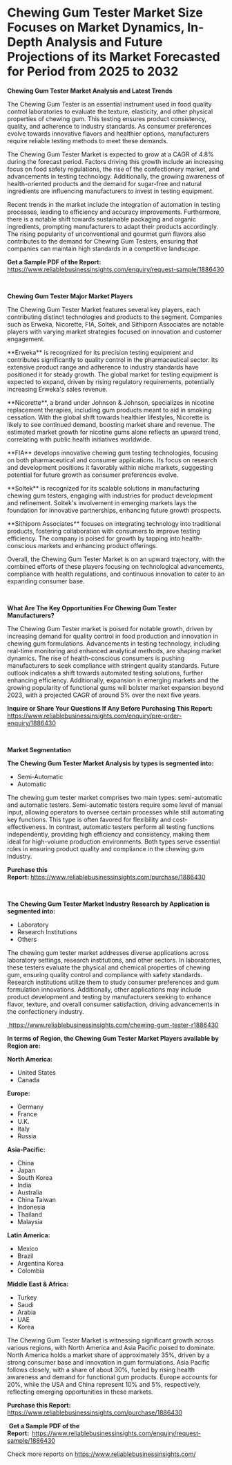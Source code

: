 <p><h1>Chewing Gum Tester Market Size Focuses on Market Dynamics, In-Depth Analysis and Future Projections of its Market Forecasted for Period from 2025 to 2032</h1></p><p><strong>Chewing Gum Tester Market Analysis and Latest Trends</strong></p>
<p><p>The Chewing Gum Tester is an essential instrument used in food quality control laboratories to evaluate the texture, elasticity, and other physical properties of chewing gum. This testing ensures product consistency, quality, and adherence to industry standards. As consumer preferences evolve towards innovative flavors and healthier options, manufacturers require reliable testing methods to meet these demands.</p><p>The Chewing Gum Tester Market is expected to grow at a CAGR of 4.8% during the forecast period. Factors driving this growth include an increasing focus on food safety regulations, the rise of the confectionery market, and advancements in testing technology. Additionally, the growing awareness of health-oriented products and the demand for sugar-free and natural ingredients are influencing manufacturers to invest in testing equipment.</p><p>Recent trends in the market include the integration of automation in testing processes, leading to efficiency and accuracy improvements. Furthermore, there is a notable shift towards sustainable packaging and organic ingredients, prompting manufacturers to adapt their products accordingly. The rising popularity of unconventional and gourmet gum flavors also contributes to the demand for Chewing Gum Testers, ensuring that companies can maintain high standards in a competitive landscape.</p></p>
<p><strong>Get a Sample PDF of the Report:&nbsp;</strong> <a href="https://www.reliablebusinessinsights.com/enquiry/request-sample/1886430?utm_campaign=2811&utm_medium=2&utm_source=Github&utm_content=ia&utm_term=10042025&utm_id=chewing-gum-tester">https://www.reliablebusinessinsights.com/enquiry/request-sample/1886430</a></p>
<p>&nbsp;</p>
<p><strong>Chewing Gum Tester Major Market Players</strong></p>
<p><p>The Chewing Gum Tester Market features several key players, each contributing distinct technologies and products to the segment. Companies such as Erweka, Nicorette, FIA, Soltek, and Sithiporn Associates are notable players with varying market strategies focused on innovation and customer engagement.</p><p>**Erweka** is recognized for its precision testing equipment and contributes significantly to quality control in the pharmaceutical sector. Its extensive product range and adherence to industry standards have positioned it for steady growth. The global market for testing equipment is expected to expand, driven by rising regulatory requirements, potentially increasing Erweka's sales revenue.</p><p>**Nicorette**, a brand under Johnson & Johnson, specializes in nicotine replacement therapies, including gum products meant to aid in smoking cessation. With the global shift towards healthier lifestyles, Nicorette is likely to see continued demand, boosting market share and revenue. The estimated market growth for nicotine gums alone reflects an upward trend, correlating with public health initiatives worldwide.</p><p>**FIA** develops innovative chewing gum testing technologies, focusing on both pharmaceutical and consumer applications. Its focus on research and development positions it favorably within niche markets, suggesting potential for future growth as consumer preferences evolve.</p><p>**Soltek** is recognized for its scalable solutions in manufacturing chewing gum testers, engaging with industries for product development and refinement. Soltek's involvement in emerging markets lays the foundation for innovative partnerships, enhancing future growth prospects.</p><p>**Sithiporn Associates** focuses on integrating technology into traditional products, fostering collaboration with consumers to improve testing efficiency. The company is poised for growth by tapping into health-conscious markets and enhancing product offerings.</p><p>Overall, the Chewing Gum Tester Market is on an upward trajectory, with the combined efforts of these players focusing on technological advancements, compliance with health regulations, and continuous innovation to cater to an expanding consumer base.</p></p>
<p>&nbsp;</p>
<p><strong>What Are The Key Opportunities For Chewing Gum Tester Manufacturers?</strong></p>
<p><p>The Chewing Gum Tester market is poised for notable growth, driven by increasing demand for quality control in food production and innovation in chewing gum formulations. Advancements in testing technology, including real-time monitoring and enhanced analytical methods, are shaping market dynamics. The rise of health-conscious consumers is pushing manufacturers to seek compliance with stringent quality standards. Future outlook indicates a shift towards automated testing solutions, further enhancing efficiency. Additionally, expansion in emerging markets and the growing popularity of functional gums will bolster market expansion beyond 2023, with a projected CAGR of around 5% over the next five years.</p></p>
<p><strong>Inquire or Share Your Questions If Any Before Purchasing This Report:</strong> <a href="https://www.reliablebusinessinsights.com/enquiry/pre-order-enquiry/1886430?utm_campaign=2811&utm_medium=2&utm_source=Github&utm_content=ia&utm_term=10042025&utm_id=chewing-gum-tester">https://www.reliablebusinessinsights.com/enquiry/pre-order-enquiry/1886430</a></p>
<p>&nbsp;</p>
<p><strong>Market Segmentation</strong></p>
<p><strong>The Chewing Gum Tester Market Analysis by types is segmented into:</strong></p>
<p><ul><li>Semi-Automatic</li><li>Automatic</li></ul></p>
<p><p>The chewing gum tester market comprises two main types: semi-automatic and automatic testers. Semi-automatic testers require some level of manual input, allowing operators to oversee certain processes while still automating key functions. This type is often favored for flexibility and cost-effectiveness. In contrast, automatic testers perform all testing functions independently, providing high efficiency and consistency, making them ideal for high-volume production environments. Both types serve essential roles in ensuring product quality and compliance in the chewing gum industry.</p></p>
<p><strong>Purchase this Report:&nbsp;</strong><a href="https://www.reliablebusinessinsights.com/purchase/1886430?utm_campaign=2811&utm_medium=2&utm_source=Github&utm_content=ia&utm_term=10042025&utm_id=chewing-gum-tester">https://www.reliablebusinessinsights.com/purchase/1886430</a></p>
<p>&nbsp;</p>
<p><strong>The Chewing Gum Tester Market Industry Research by Application is segmented into:</strong></p>
<p><ul><li>Laboratory</li><li>Research Institutions</li><li>Others</li></ul></p>
<p><p>The chewing gum tester market addresses diverse applications across laboratory settings, research institutions, and other sectors. In laboratories, these testers evaluate the physical and chemical properties of chewing gum, ensuring quality control and compliance with safety standards. Research institutions utilize them to study consumer preferences and gum formulation innovations. Additionally, other applications may include product development and testing by manufacturers seeking to enhance flavor, texture, and overall consumer satisfaction, driving advancements in the confectionery industry.</p></p>
<p><a href="https://www.reliablebusinessinsights.com/chewing-gum-tester-r1886430?utm_campaign=2811&utm_medium=2&utm_source=Github&utm_content=ia&utm_term=10042025&utm_id=chewing-gum-tester">&nbsp;https://www.reliablebusinessinsights.com/chewing-gum-tester-r1886430</a></p>
<p><strong>In terms of Region, the Chewing Gum Tester Market Players available by Region are:</strong></p>
<p>
    <p> <strong> North America: </strong>
        <ul>
            <li>United States</li>
            <li>Canada</li>
        </ul>
        </p> 
    <p> <strong> Europe: </strong>
        <ul>
            <li>Germany</li>
            <li>France</li>
            <li>U.K.</li>
            <li>Italy</li>
            <li>Russia</li>
        </ul>
        </p> 
    <p> <strong> Asia-Pacific: </strong>
        <ul>
            <li>China</li>
            <li>Japan</li>
            <li>South Korea</li>
            <li>India</li>
            <li>Australia</li>
            <li>China Taiwan</li>
            <li>Indonesia</li>
            <li>Thailand</li>
            <li>Malaysia</li>
        </ul>
        </p> 
    <p> <strong> Latin America: </strong>
        <ul>
            <li>Mexico</li>
            <li>Brazil</li>
            <li>Argentina Korea</li>
            <li>Colombia</li>
        </ul>
        </p> 
    <p> <strong> Middle East & Africa: </strong>
        <ul>
            <li>Turkey</li>
            <li>Saudi</li>
            <li>Arabia</li>
            <li>UAE</li>
            <li>Korea</li>
        </ul>
    </p>
    </p>
<p><p>The Chewing Gum Tester Market is witnessing significant growth across various regions, with North America and Asia Pacific poised to dominate. North America holds a market share of approximately 35%, driven by a strong consumer base and innovation in gum formulations. Asia Pacific follows closely, with a share of about 30%, fueled by rising health awareness and demand for functional gum products. Europe accounts for 20%, while the USA and China represent 10% and 5%, respectively, reflecting emerging opportunities in these markets.</p></p>
<p><strong>Purchase this Report: </strong><a href="https://www.reliablebusinessinsights.com/purchase/1886430?utm_campaign=2811&utm_medium=2&utm_source=Github&utm_content=ia&utm_term=10042025&utm_id=chewing-gum-tester">https://www.reliablebusinessinsights.com/purchase/1886430</a></p>
<p>&nbsp;<strong>Get a Sample PDF of the Report:&nbsp;&nbsp;</strong><a href="https://www.reliablebusinessinsights.com/enquiry/request-sample/1886430?utm_campaign=2811&utm_medium=2&utm_source=Github&utm_content=ia&utm_term=10042025&utm_id=chewing-gum-tester">https://www.reliablebusinessinsights.com/enquiry/request-sample/1886430</a></p>
<p><strong></strong></p>
<p>Check more reports on <a href="https://www.reliablebusinessinsights.com/?utm_campaign=2811&utm_medium=2&utm_source=Github&utm_content=ia&utm_term=10042025&utm_id=chewing-gum-tester">https://www.reliablebusinessinsights.com/</a></p>